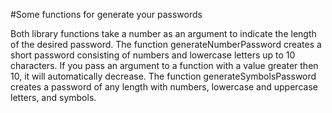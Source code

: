 #Some functions for generate your passwords

Both library functions take a number as an argument to indicate the length of the desired password.
The function generateNumberPassword creates a short password consisting of numbers and lowercase letters up to 10 characters. If you pass an argument to a function with a value greater then 10, it will automatically decrease.
The function generateSymbolsPassword creates a password of any length with numbers, lowercase and uppercase letters, and symbols.